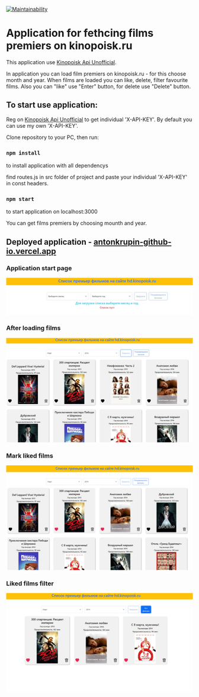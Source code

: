 [![Maintainability](https://api.codeclimate.com/v1/badges/3a6aaf6ecbae5678d3d1/maintainability)](https://codeclimate.com/github/antonkrupin/antonkrupin.github.io/maintainability)
# Application for fethcing films premiers on kinopoisk.ru

This application use [Kinopoisk Api Unofficial](https://kinopoiskapiunofficial.tech/).

In application you can load film premiers on kinopoisk.ru - for this choose month and year. When films are loaded you can like, delete, filter favourite films. Also you can "like" use "Enter" button, for delete use "Delete" button.

## To start use application:

Reg on [Kinopoisk Api Unofficial](https://kinopoiskapiunofficial.tech/) to get individual 'X-API-KEY'.
By default you can use my own 'X-API-KEY'.

Clone repository to your PC, then run: 

### `npm install`

to install application with all dependencys

find routes.js in src folder of project and paste your individual 'X-API-KEY' in const headers.

### `npm start`

to start application on localhost:3000

You can get films premiers by choosing mounth and year.

## Deployed application - [antonkrupin-github-io.vercel.app](https://antonkrupin-github-io.vercel.app/)

### Application start page
![Application start page](https://github.com/antonkrupin/antonkrupin.github.io/raw/master/screenshots/1.jpg)
### After loading films
![After loading films](https://github.com/antonkrupin/antonkrupin.github.io/raw/master/screenshots/2.jpg)
### Mark liked films
![Mark liked films](https://github.com/antonkrupin/antonkrupin.github.io/raw/master/screenshots/3.jpg)
### Liked films filter
![Liked films filter](https://github.com/antonkrupin/antonkrupin.github.io/raw/master/screenshots/4.jpg)
